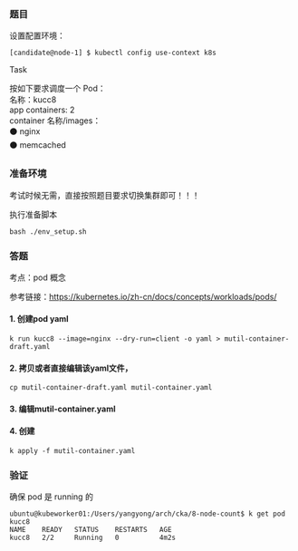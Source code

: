 ### 题目

设置配置环境：

    [candidate@node-1] $ kubectl config use-context k8s

Task

按如下要求调度一个 Pod：      
名称：kucc8        
app containers: 2       
container 名称/images：        
⚫ nginx     
⚫ memcached

### 准备环境

考试时候无需，直接按照题目要求切换集群即可！！！

执行准备脚本

    bash ./env_setup.sh

### 答题

考点：pod 概念

参考链接：https://kubernetes.io/zh-cn/docs/concepts/workloads/pods/

#### 1. 创建pod yaml

    k run kucc8 --image=nginx --dry-run=client -o yaml > mutil-container-draft.yaml

#### 2. 拷贝或者直接编辑该yaml文件，

    cp mutil-container-draft.yaml mutil-container.yaml

#### 3. 编辑mutil-container.yaml

#### 4. 创建

    k apply -f mutil-container.yaml

### 验证

确保 pod 是 running 的

```
ubuntu@kubeworker01:/Users/yangyong/arch/cka/8-node-count$ k get pod kucc8
NAME    READY   STATUS    RESTARTS   AGE
kucc8   2/2     Running   0          4m2s
```